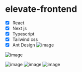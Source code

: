 # elevate-frontend
- [x] React
- [x] Next js
- [x] Typescript  
- [x] Tailwind css
- [x]  Ant Design
![image](https://github.com/today-tech-95/elevate-frontend/assets/59208992/d66eef3b-0c04-4a8e-99c7-52877997d70d)

![image](https://github.com/today-tech-95/elevate-frontend/assets/59208992/cfdfb0db-a46e-411a-b98e-e7c2cea0ada9)


![image](https://github.com/today-tech-95/elevate-frontend/assets/59208992/074952ee-2630-4def-a278-756e79aee326)
![image](https://github.com/today-tech-95/elevate-frontend/assets/59208992/5f7fd408-c333-4ef1-8f7f-5565dcd54e71)
![image](https://github.com/today-tech-95/elevate-frontend/assets/59208992/a3fd0283-c219-4486-ba7f-cc337d02cfb7)




